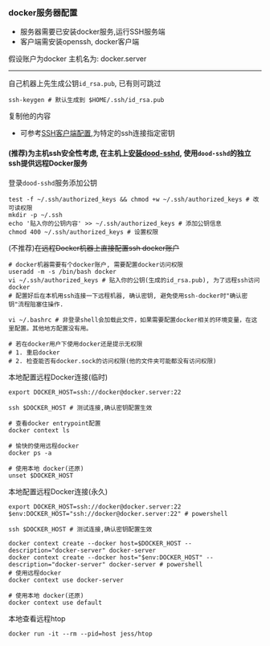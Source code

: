 
### docker服务器配置
* 服务器需要已安装docker服务,运行SSH服务端
* 客户端需安装openssh, docker客户端

假设账户为docker
主机名为: docker.server
- - -
自己机器上先生成公钥```id_rsa.pub```, 已有则可跳过
```shell
ssh-keygen # 默认生成到 $HOME/.ssh/id_rsa.pub
```
复制他的内容

* 可参考[SSH客户端配置](../Tools/SSH客户端设置.md),为特定的ssh连接指定密钥

#### (推荐)为主机ssh安全性考虑, 在主机上[安装dood-sshd](../Docker/dood-sshd/command.md), 使用```dood-sshd```的独立ssh提供远程Docker服务

登录```dood-sshd```服务添加公钥
```shell
test -f ~/.ssh/authorized_keys && chmod +w ~/.ssh/authorized_keys # 改可读权限
mkdir -p ~/.ssh
echo '贴入你的公钥内容' >> ~/.ssh/authorized_keys # 添加公钥信息
chmod 400 ~/.ssh/authorized_keys # 设置权限
```

(不推荐)~~在远程Docker机器上直接配置ssh docker账户~~
```shell
# docker机器需要有个docker账户, 需要配置docker访问权限
useradd -m -s /bin/bash docker
vi ~/.ssh/authorized_keys # 贴入你的公钥(生成的id_rsa.pub), 为了远程ssh访问docker
# 配置好后在本机用ssh连接一下远程机器, 确认密钥, 避免使用ssh-docker时"确认密钥"流程阻塞住操作.

vi ~/.bashrc # 非登录shell会加载此文件，如果需要配置docker相关的环境变量，在这里配置。其他地方配置没有用。

# 若在docker用户下使用docker还是提示无权限
# 1. 重启docker
# 2. 检查能否有docker.sock的访问权限(他的文件夹可能都没有访问权限)
```
本地配置远程Docker连接(临时)
```shell
export DOCKER_HOST=ssh://docker@docker.server:22

ssh $DOCKER_HOST # 测试连接,确认密钥配置生效

# 查看docker entrypoint配置
docker context ls

# 愉快的使用远程docker
docker ps -a

# 使用本地 docker(还原)
unset $DOCKER_HOST
```


本地配置远程Docker连接(永久)
```shell
export DOCKER_HOST=ssh://docker@docker.server:22
$env:DOCKER_HOST="ssh://docker@docker.server:22" # powershell

ssh $DOCKER_HOST # 测试连接,确认密钥配置生效

docker context create --docker host=$DOCKER_HOST --description="docker-server" docker-server
docker context create --docker host="$env:DOCKER_HOST" --description="docker-server" docker-server # powershell
# 使用远程docker
docker context use docker-server

# 使用本地 docker(还原)
docker context use default
```

本地查看远程htop
```shell
docker run -it --rm --pid=host jess/htop
```